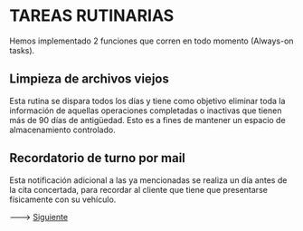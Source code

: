 # TAREAS RUTINARIAS

Hemos implementado 2 funciones que corren en todo momento (Always-on tasks). 

## Limpieza de archivos viejos

Esta rutina se dispara todos los días y tiene como objetivo eliminar toda la información de aquellas operaciones completadas o inactivas que tienen más de 90 días de antigüedad. Esto es a fines de mantener un espacio de almacenamiento controlado.

## Recordatorio de turno por mail

Esta notificación adicional a las ya mencionadas se realiza un día antes de la cita concertada, para recordar al cliente que tiene que presentarse físicamente con su vehículo.


---> [Siguiente](doc/md/dashboard.md#TABLERO-DE-COMANDO)